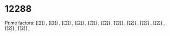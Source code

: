 # 12288

Prime factors: [[2]] , [[2]] , [[2]] , [[2]] , [[2]] , [[2]] , [[2]] , [[2]] , [[2]] , [[2]] , [[2]] , [[2]] , 